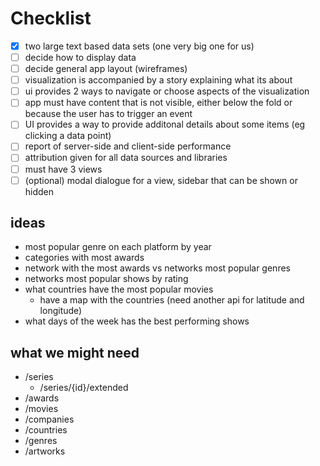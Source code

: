 # Checklist

- [x] two large text based data sets (one very big one for us)
- [ ] decide how to display data
- [ ] decide general app layout (wireframes)
- [ ] visualization is accompanied by a story explaining what its about
- [ ] ui provides 2 ways to navigate or choose aspects of the visualization
- [ ] app must have content that is not visible, either below the fold or because the user has to trigger an event
- [ ]  UI provides a way to provide additonal details about some items (eg clicking a data point)
- [ ] report of server-side and client-side performance
- [ ] attribution given for all data sources and libraries
- [ ] must have 3 views
- [ ] (optional) modal dialogue for a view, sidebar that can be shown or hidden

## ideas

- most popular genre on each platform by year
- categories with most awards
- network with the most awards vs networks most popular genres
- networks most popular shows by rating
- what countries have the most popular movies
  - have a map with the countries (need another api for latitude and longitude)
- what days of the week has the best performing shows

## what we might need

- /series
  - /series/{id}/extended
- /awards
- /movies
- /companies
- /countries
- /genres
- /artworks
